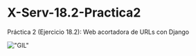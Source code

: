 # X-Serv-18.2-Practica2

Práctica 2 (Ejercicio 18.2): Web acortadora de URLs con Django

!["GIL"](http://ep01.epimg.net/verne/imagenes/2015/03/09/articulo/1425911283_376524_1426755027_sumario_normal.gif)
